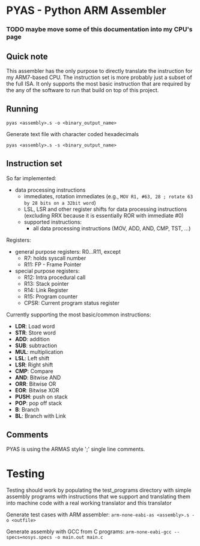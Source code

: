 # PYAS - Python ARM Assembler

### TODO maybe move some of this documentation into my CPU's page

## Quick note

This assembler has the only purpose to directly translate the instruction for my ARM7-based CPU. The instruction set is more probably just a subset of the full ISA. It only supports the most basic instruction that are required by the any of the software to run that build on top of this project.

## Running

`pyas <assembly>.s -o <binary_output_name>`

Generate text file with character coded hexadecimals

`pyas <assembly>.s -s <binary_output_name>`

## Instruction set

So far implemented:
- data processing instructions
    - immediates, rotation immediates (e.g., `MOV R1, #63, 28 ; rotate 63 by 28 bits on a 32bit word`)
    - LSL, LSR and other register shifts for data processing instructions (excluding RRX because it is essentially ROR with immediate #0)
    - supported instructions:
        - all data processing instructions (MOV, ADD, AND, CMP, TST, ...)

Registers:
- general purpose registers: R0...R11, except
    - R7: holds syscall number
    - R11: FP - Frame Pointer
- special purpose registers:
    - R12: Intra procedural call
    - R13: Stack pointer
    - R14: Link Register
    - R15: Program counter
    - CPSR: Current program status register

Currently supporting the most basic/common instructions:
- **LDR**: Load word
- **STR**: Store word
- **ADD**: addition
- **SUB**: subtraction
- **MUL**: multiplication
- **LSL**: Left shift
- **LSR**: Right shift
- **CMP**: Compare
- **AND**: Bitwise AND
- **ORR**: Bitwise OR
- **EOR**: Bitwise XOR
- **PUSH**: push on stack
- **POP**: pop off stack
- **B**: Branch
- **BL**: Branch with Link

## Comments

PYAS is using the ARMAS style ';' single line comments.

# Testing
Testing should work by populating the test_programs directory with simple assembly programs with instructions that we support and translating them into machine code with a real working translator and this translator 

Generate test cases with ARM assembler:
`arm-none-eabi-as <assembly>.s -o <outfile>`

Generate assembly with GCC from C programs:
`arm-none-eabi-gcc --specs=nosys.specs -o main.out main.c`